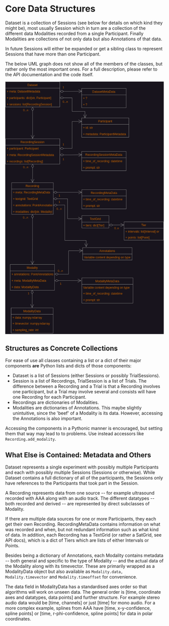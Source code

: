 # Core Data Structures

Dataset is a collection of Sessions (see below for details on which kind they
might be), most usually Session which in turn are a collection of the
different data Modalities recorded from a single Participant. Finally
Modalities are collections of not only data but also Annotations of that data.

In future Sessions will either be expanded or get a sibling class to
represent Sessions that have more than one Participant.

The below UML graph does not show all of the members of the classes, but rather
only the most important ones. For a full description, please refer to the API
documentation and the code itself.

![core data structures](core_data_structures.drawio.png)

## Structures as Concrete Collections

For ease of use all classes containing a list or a dict of their major
components **are** Python lists and dicts of those components:

* Dataset is a list of Sessions (either Sessions or possibly
  TrialSessions).
* Session is a list of Recordings, TrialSession is a list of Trials.
  The difference between a Recording and a Trial is that a Recording involves
  one participant, but a Trial may involve several and consists will have one
  Recording for each Participant.
* Recordings are dictionaries of Modalities.
* Modalities are dictionaries of Annotations. This maybe slightly unintuitive,
  since the 'beef' of a Modality is its data. However, accessing the
  Annotations is also important.

Accessing the components in a Pythonic manner is encouraged, but setting them
that way may lead to to problems. Use instead accessors like
`Recording.add_modality`.

## What Else is Contained: Metadata and Others

Dataset represents a single experiment with possibly multiple Participants and
each with possibly multiple Sessions (Sessions or otherwise). While
Dataset contains a full dictionary of all of the participants, the Sessions
only have references to the Participants that took part in the Session.

A Recording represents data from one source -- for example ultrasound recorded
with AAA along with an audio track. The different datatypes -- both recorded
and derived -- are represented by direct subclasses of Modality.

If there are multiple data sources for one or more Participants, they each get
their own Recording. RecordingMetaData contains information on what was
recorded and when, but not redundant information such as what kind of data. In
addition, each Recording has a TextGrid (or rather a SatGrid, see API docs),
which is a dict of Tiers which are lists of either Intervals or Points.

Besides being a dictionary of Annotations, each Modality contains metadata --
both general and specific to the type of Modality -- and the actual data of the
Modality along with its timevector. These are primarily wrapped as a
ModalityData object but also available as `Modality.data, Modality.timevector`
and `Modality.timeoffset` for convenience.

The data field in ModalityData has a standardised axes order so that algorithms
will work on unseen data. The general order is [time, coordinate axes and
datatypes, data points] and further structure. For example stereo audio data
would be [time, channels] or just [time] for mono audio. For a more complex
example, splines from AAA have [time, x-y-confidence, spline points] or [time,
r-phi-confidence, spline points] for data in polar coordinates.
